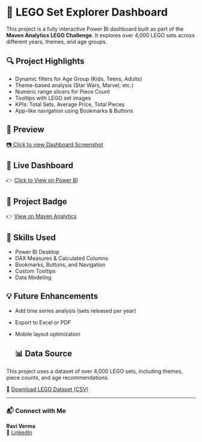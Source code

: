 # 🧱 LEGO Set Explorer Dashboard

This project is a fully interactive Power BI dashboard built as part of the **Maven Analytics LEGO Challenge**. It explores over 4,000 LEGO sets across different years, themes, and age groups.

## 🔍 Project Highlights

- Dynamic filters for Age Group (Kids, Teens, Adults)
- Theme-based analysis (Star Wars, Marvel, etc.)
- Numeric range slicers for Piece Count
- Tooltips with LEGO set images
- KPIs: Total Sets, Average Price, Total Pieces
- App-like navigation using Bookmarks & Buttons

## 📸 Preview

[📷 Click to view Dashboard Screenshot](https://github.com/ravikrverma/lego-powerbi-dashboard/blob/main/Main_DashBord.png?raw=true)



## 🚀 Live Dashboard  
👉 [Click to View on Power BI](https://lnkd.in/gwhZrzf4)

## 🏅 Project Badge  
👉 [View on Maven Analytics](https://lnkd.in/gvVqCeWC)

## 🧠 Skills Used

- Power BI Desktop  
- DAX Measures & Calculated Columns  
- Bookmarks, Buttons, and Navigation  
- Custom Tooltips  
- Data Modeling

## 💡 Future Enhancements

- Add time series analysis (sets released per year)
- Export to Excel or PDF
- Mobile layout optimization

  ## 📊 Data Source

This project uses a dataset of over 4,000 LEGO sets, including themes, piece counts, and age recommendations.

📂 [Download LEGO Dataset (CSV)](https://github.com/ravikrverma/lego-powerbi-dashboard/blob/main/lego_sets.csv?raw=true)


---

### 📬 Connect with Me  
**Ravi Verma**  
🔗 [LinkedIn](https://www.linkedin.com/in/ravi-verma-7a6363281/)
